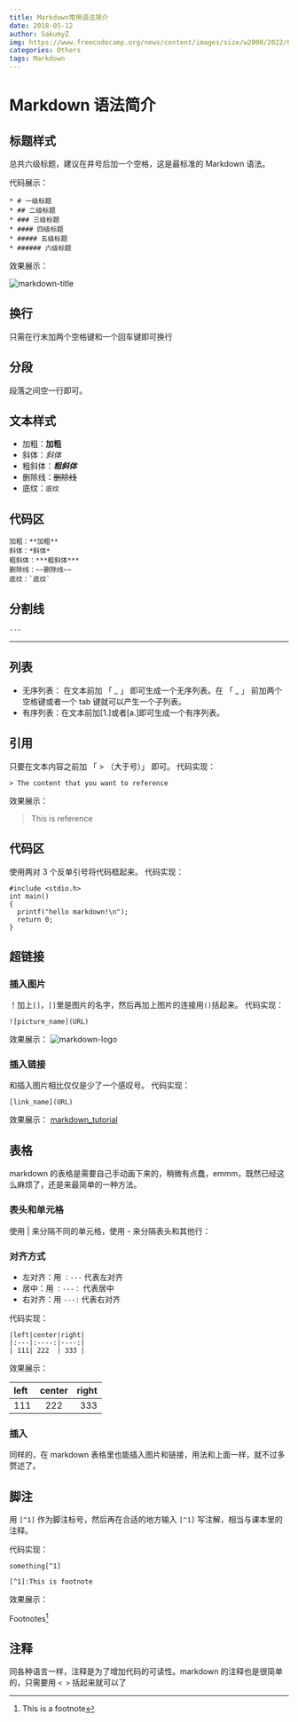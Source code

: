 ```yaml
---
title: Markdown常用语法简介
date: 2018-05-12
author: SakumyZ
img: https://www.freecodecamp.org/news/content/images/size/w2000/2022/08/Markdown-cheatsheet.png
categories: Others
tags: Markdown
---
```


# Markdown 语法简介

## 标题样式

总共六级标题，建议在井号后加一个空格，这是最标准的 Markdown 语法。

代码展示：

```
* # 一级标题
* ## 二级标题
* ### 三级标题
* #### 四级标题
* ##### 五级标题
* ###### 六级标题
```

效果展示：

![markdown-title](http://sakumyz.xyz/static/images/markdown-title.png)

## 换行

只需在行末加两个空格键和一个回车键即可换行

## 分段

段落之间空一行即可。

## 文本样式

- 加粗：**加粗**
- 斜体：_斜体_
- 粗斜体：**_粗斜体_**
- 删除线：~~删除线~~
- 底纹：`底纹`

## 代码区

```
加粗：**加粗**
斜体：*斜体*
粗斜体：***粗斜体***
删除线：~~删除线~~
底纹：`底纹`
```

## 分割线

```markdwon
---
```

---

## 列表

- 无序列表： 在文本前加 「 _ 」 即可生成一个无序列表。在 「 _ 」 前加两个空格键或者一个 tab 键就可以产生一个子列表。
- 有序列表：在文本前加[1.]或者[a.]即可生成一个有序列表。

## 引用

只要在文本内容之前加 「 > （大于号）」 即可。
代码实现：

```
> The content that you want to reference
```

效果展示：

> This is reference

## 代码区

使用两对 3 个反单引号将代码框起来。
代码实现：

```
#include <stdio.h>
int main()
{
  printf("hello markdown!\n");
  return 0;
}
```

## 超链接

### 插入图片

！加上`[]`，`[]`里是图片的名字，然后再加上图片的连接用`()`括起来。
代码实现：

```
![picture_name](URL)
```

效果展示：
![markdown-logo](https://ss0.bdstatic.com/94oJfD_bAAcT8t7mm9GUKT-xh_/timg?image&quality=100&size=b4000_4000&sec=1526104893&di=378f9801cc74e848765e8acd62195065&src=http://note.youdao.com/iyoudao/wp-content/uploads/2016/09/8881.jpg)

### 插入链接

和插入图片相比仅仅是少了一个感叹号。
代码实现：

```
[link_name](URL)
```

效果展示：
[markdown_tutorial](http://www.markdown.cn/)

## 表格

markdown 的表格是需要自己手动画下来的，稍微有点蠢，emmm，既然已经这么麻烦了，还是来最简单的一种方法。

### 表头和单元格

使用 | 来分隔不同的单元格，使用 - 来分隔表头和其他行：

### 对齐方式

- 左对齐：用 `：---` 代表左对齐
- 居中：用 `：---：` 代表居中
- 右对齐：用 `---:` 代表右对齐

代码实现：

```
|left|center|right|
|:---|:----:|----:|
| 111| 222  | 333 |
```

效果展示：

| left | center | right |
| :--- | :----: | ----: |
| 111  |  222   |   333 |

### 插入

同样的，在 markdown 表格里也能插入图片和链接，用法和上面一样，就不过多赘述了。

## 脚注

用 `[^1]` 作为脚注标号，然后再在合适的地方输入 `[^1]` 写注解，相当与课本里的注释。

代码实现：

```
something[^1]

[^1]:This is footnote
```

效果展示：

Footnotes[^1]

[^1]: This is a footnote

## 注释

同各种语言一样，注释是为了增加代码的可读性。markdown 的注释也是很简单的，只需要用 `< >` 括起来就可以了
